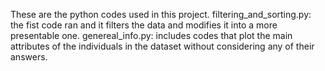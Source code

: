 
These are the python codes used in this project. 
filtering_and_sorting.py: the fist code ran and it filters the data and modifies it into a more presentable one.
genereal_info.py: includes codes that plot the main attributes of the individuals in the dataset without considering any of their answers.
